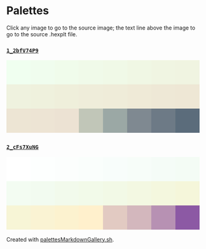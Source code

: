 # Palettes

Click any image to go to the source image; the text line above the image to go to the source .hexplt file.

### [`1_2bfV74P9`](1_2bfV74P9.hexplt)

[ ![1_2bfV74P9.png](1_2bfV74P9.png) ](1_2bfV74P9.png)

### [`2_cFs7XuNG`](2_cFs7XuNG.hexplt)

[ ![2_cFs7XuNG.png](2_cFs7XuNG.png) ](2_cFs7XuNG.png)

Created with [palettesMarkdownGallery.sh](https://github.com/earthbound19/_ebDev/blob/master/scripts/imgAndVideo/palettesMarkdownGallery.sh).